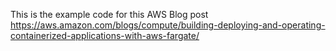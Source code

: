 This is the example code for this AWS Blog post https://aws.amazon.com/blogs/compute/building-deploying-and-operating-containerized-applications-with-aws-fargate/





